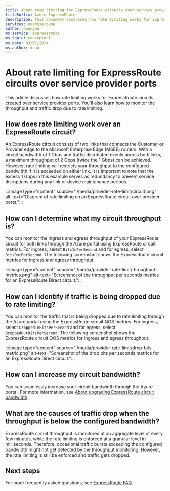```yaml
---
title: About rate limiting for ExpressRoute circuits over service provider ports
titleSuffix: Azure ExpressRoute
description: This document discusses how rate limiting works for ExpressRoute circuits over service provider ports. You'll also learn how to monitor the throughput and traffic drop due to rate limiting.
services: expressroute
author: duongau
ms.service: expressroute
ms.topic: conceptual
ms.date: 03/01/2024
ms.author: duau
---
```


# About rate limiting for ExpressRoute circuits over service provider ports

This article discusses how rate limiting works for ExpressRoute circuits created over service provider ports. You'll also learn how to monitor the throughput and traffic drop due to rate limiting.

## How does rate limiting work over an ExpressRoute circuit?

An ExpressRoute circuit consists of two links that connects the Customer or Provider edge to the Microsoft Enterprise Edge (MSEE) routers. With a circuit bandwidth of 1 Gbps and traffic distributed evenly across both links, a maximum throughput of 2 Gbps (twice the 1 Gbps) can be achieved. However, rate limiting will restricts your throughput to the configured bandwidth if it is exceeded on either link. It is important to note that the excess 1 Gbps in this example serves as redundancy to prevent service disruptions during any link or device maintenance periods.

:::image type="content" source="./media/provider-rate-limit/circuit.png" alt-text="Diagram of rate limiting on an ExpressRoute circuit over provider ports.":::

## How can I determine what my circuit throughput is?

You can monitor the ingress and egress throughput of your ExpressRoute circuit for both links through the Azure portal using ExpressRoute circuit metrics. For ingress, select `BitsInPerSecond` and for egress, select `BitsOutPerSecond`. The following screenshot shows the ExpressRoute circuit metrics for ingress and egress throughput.

:::image type="content" source="./media/provider-rate-limit/throughput-metrics.png" alt-text="Screenshot of the throughput per seconds metrics for an ExpressRoute Direct circuit.":::

## How can I identify if traffic is being dropped due to rate limiting?

You can monitor the traffic that is being dropped due to rate limiting through the Azure portal using the ExpressRoute circuit QOS metrics. For ingress, select `DroppedInBitsPerSecond` and for egress, select `DroppedOutBitsPerSecond`. The following screenshot shows the ExpressRoute circuit QOS metrics for ingress and egress throughput.

:::image type="content" source="./media/provider-rate-limit/drop-bits-metric.png" alt-text="Screenshot of the drop bits per seconds metrics for an ExpressRoute Direct circuit.":::

## How can I increase my circuit bandwidth?

You can seamlessly increase your circuit bandwidth through the Azure portal. For more information, see [About upgrading ExpressRoute circuit bandwidth](about-upgrade-circuit-bandwidth.md).

## What are the causes of traffic drop when the throughput is below the configured bandwidth?

ExpressRoute circuit throughput is monitored at an aggregate level of every few minutes, while the rate limiting is enforced at a granular level in milliseconds. Therefore, occasional traffic bursts exceeding the configured bandwidth might not get detected by the throughput monitoring. However, the rate limiting is still be enforced and traffic gets dropped.

## Next steps

For more frequently asked questions, see [ExpressRoute FAQ](expressroute-faqs.md).
